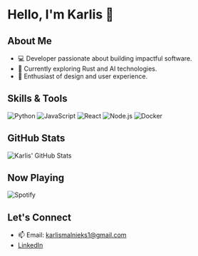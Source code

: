 # Hello, I'm Karlis 👋

## About Me
- 💻 Developer passionate about building impactful software.
- 🌱 Currently exploring Rust and AI technologies.
- 🎨 Enthusiast of design and user experience.

## Skills & Tools
![Python](https://img.shields.io/badge/-Python-333333?style=flat&logo=python)
![JavaScript](https://img.shields.io/badge/-JavaScript-F7DF1E?style=flat&logo=javascript)
![React](https://img.shields.io/badge/-React-61DAFB?style=flat&logo=react)
![Node.js](https://img.shields.io/badge/-Node.js-339933?style=flat&logo=node.js)
![Docker](https://img.shields.io/badge/-Docker-2496ED?style=flat&logo=docker)

## GitHub Stats
![Karlis' GitHub Stats](https://github-readme-stats.vercel.app/api?username=BIGKARLIIC&show_icons=true&theme=radical)

## Now Playing
![Spotify](https://spotify-github-profile.vercel.app/api/view?uid=31IGDLJ2NNWTTLPEQUIH6XK3PTXE&cover_image=true&theme=default)

## Let's Connect
- 📫 Email: [karlismalnieks1@gmail.com](mailto:karlismalnieks1@gmail.com)
- [LinkedIn](https://www.linkedin.com/in/k%C4%81rlis-m%C4%81lnieks-ab5883270/)

